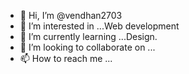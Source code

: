 - 👋 Hi, I’m @vendhan2703
- 👀 I’m interested in ...Web development
- 🌱 I’m currently learning ...Design.
- 💞️ I’m looking to collaborate on ...
- 📫 How to reach me ...

<!---
vendhan2703/vendhan2703 is a ✨ special ✨ repository because its `README.md` (this file) appears on your GitHub profile.
You can click the Preview link to take a look at your changes.
--->
